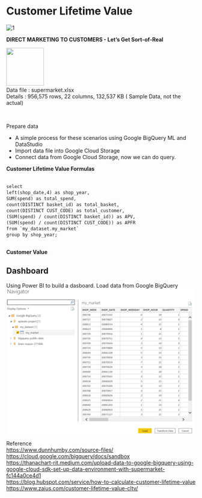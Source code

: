 <h1>Customer Lifetime Value</h1>

<p align="left">
<img width="367" alt="1" src="https://user-images.githubusercontent.com/5312356/120929641-fb56ae00-c713-11eb-9d10-a13e69f00b15.PNG">

<b>DIRECT MARKETING TO CUSTOMERS - Let’s Get Sort-of-Real</b>

<img src="https://cdn.iconscout.com/icon/free/png-512/microsoft-excel-2-569282.png"
     width="100" height="100" ><br>
Data file : supermarket.xlsx <br>
Details   : 956,575 rows, 22 columns, 132,537 KB  ( Sample Data, not the actual)
</p>
<br/>

Prepare data
- A simple process for these scenarios using Google BigQuery ML and DataStudio
- Import data file into Google Cloud Storage 
- Connect data from Google Cloud Storage, now we can do query.

<b>Customer Lifetime Value Formulas</b>

<pre>
  <code>
select 
left(shop_date,4) as shop_year,
SUM(spend) as total_spend,
count(DISTINCT basket_id) as total_basket,
count(DISTINCT CUST_CODE) as total_customer,
(SUM(spend) / count(DISTINCT basket_id)) as APV,
(SUM(spend) / count(DISTINCT CUST_CODE)) as APFR
from `my_dataset.my_market`
group by shop_year;
  </code>
</pre>

<b>Customer Value</b> 


<h2>Dashboard</h2>
Using Power BI to build a dasboard. Load data from Google BigQuery
<img width="500" src="https://github.com/PaoLastHope/BADS7105/blob/958ee592cc36702270b4cda2ea6f5c2f657ee746/HOMEWORK%2005/images/bicon.PNG">


Reference<br/>
https://www.dunnhumby.com/source-files/<br/>
https://cloud.google.com/bigquery/docs/sandbox<br/>
https://thanachart-rit.medium.com/upload-data-to-google-bigquery-using-google-cloud-sdk-set-up-data-environment-with-supermarket-fc144a0ce4d1<br/>
https://blog.hubspot.com/service/how-to-calculate-customer-lifetime-value<br/>
https://www.zaius.com/customer-lifetime-value-cltv/<br/>
